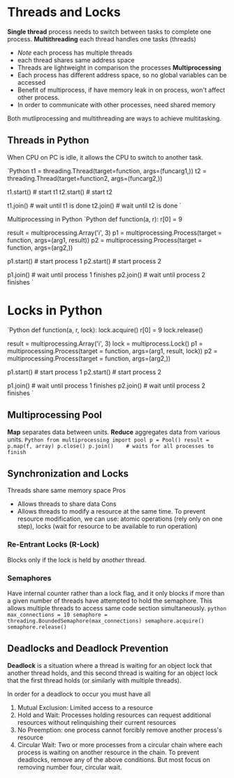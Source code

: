 # Threads and Locks
**Single thread** process needs to switch between tasks to complete one process.
**Multithreading** each thread handles one tasks (threads)
+ *Note* each process has multiple threads
+ each thread shares same address space
+ Threads are lightweight in comparison the processes
**Multiprocessing**
+ Each process has different address space, so no global variables can be accessed
+ Benefit of multiprocess, if have memory leak in on process, won't affect other process.
+ In order to communicate with other processes, need shared memory

Both mutliprocessing and multithreading are ways to achieve multitasking.

## Threads in Python
When CPU on PC is idle, it allows the CPU to switch to another task.

`Python
t1 = threading.Thread(target=function, args=(funcarg1,))
t2 = threading.Thread(target=function2, args=(funcarg2,))

t1.start()    # start t1
t2.start()    # start t2

t1.join()     # wait until t1 is done
t2.join()     # wait until t2 is done
`

Multiprocessing in Python
`Python
def function(a, r):
  r[0] = 9

result = multiprocessing.Array('i', 3)
p1 = multiprocessing.Process(target = function, args=(arg1, result))
p2 = multiprocessing.Process(target = function, args=(arg2,))

p1.start()   # start process 1
p2.start()   # start process 2

p1.join()    # wait until process 1 finishes
p2.join()    # wait until process 2 finishes
`

# Locks in Python
`Python
def function(a, r, lock):
  lock.acquire()
  r[0] = 9
  lock.release()

result = multiprocessing.Array('i', 3)
lock = multiprocess.Lock()
p1 = multiprocessing.Process(target = function, args=(arg1, result, lock))
p2 = multiprocessing.Process(target = function, args=(arg2,))

p1.start()   # start process 1
p2.start()   # start process 2

p1.join()    # wait until process 1 finishes
p2.join()    # wait until process 2 finishes
`

## Multiprocessing Pool
**Map** separates data between units.
**Reduce** aggregates data from various units.
`Python
from multiprocessing import pool
p = Pool()
result = p.map(f, array)
p.close()
p.join()    # waits for all processes to finish
`

## Synchronization and Locks
Threads share same memory space
Pros
+ Allows threads to share data
Cons
+ Allows threads to modify a resource at the same time.
To prevent resource modification, we can use: atomic operations (rely only on one step), locks (wait for resource to be available to run operation)

### Re-Entrant Locks (R-Lock)
Blocks only if the lock is held by *another* thread.

### Semaphores
Have internal counter rather than a lock flag, and it only blocks if more than a given number of threads have attempted to hold the semaphore. This allows multiple threads to access same code section simultaneously.
`python
max_connections = 10
semaphore = threading.BoundedSemaphore(max_connections)
semaphore.acquire()
semaphore.release()
`

## Deadlocks and Deadlock Prevention
**Deadlock** is a situation where a thread is waiting for an object lock that another thread holds, and this second thread is waiting for an object lock that the first thread holds (or similarly with multiple threads).

In order for a deadlock to occur you must have all
1. Mutual Exclusion: Limited access to a resource
2. Hold and Wait: Processes holding resources can request additional resources
without relinquishing their current resources
3. No Preemption: one process cannot forcibly remove another process's resource
4. Circular Wait: Two or more processes from a circular chain where each
process is waiting on another resource in the chain.
To prevent deadlocks, remove any of the above conditions. But most focus on
removing number four, circular wait.
